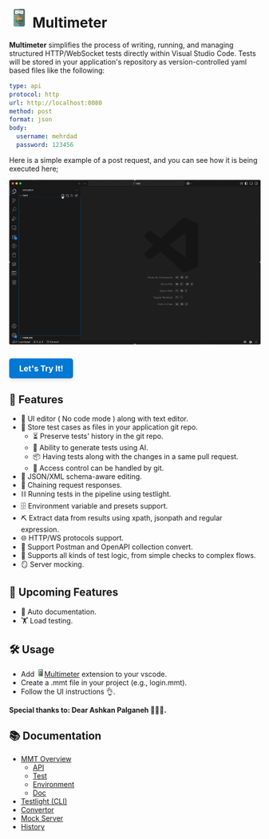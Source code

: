 # <img src="res/icon.png" alt="Multimeter Logo" width="40" height="40"/> Multimeter

**Multimeter** simplifies the process of writing, running, and managing structured HTTP/WebSocket tests directly within Visual Studio Code. Tests will be stored in your application's repository as version-controlled yaml based files like the following:
```yaml
type: api
protocol: http
url: http://localhost:8080
method: post
format: json
body: 
  username: mehrdad
  password: 123456
```

Here is a simple example of a post request, and you can see how it is being executed here;

<img src="screenshots/postsample.gif" alt="Multimeter sample post" style="max-width: 100%; height: auto;" />

<a href="https://marketplace.visualstudio.com/items?itemName=mshobeyri.multimeter" style="display: inline-block; background-color: #0078d4; color: white; padding: 10px 20px; margin-top: 25px; text-align: center; text-decoration: none; border-radius: 5px; font-weight: bold; font-size: 16px; box-shadow: 0 4px 6px rgba(0, 0, 0, 0.1); transition: background-color 0.3s, transform 0.3s;">
  Let's Try It!
</a>


## 🚀 Features

- 🧩 UI editor ( No code mode ) along with text editor.
- 💾 Store test cases as files in your application git repo.
  - ⏳ Preserve tests' history in the git repo.
  - 🤖 Ability to generate tests using AI.
  - 📦 Having tests along with the changes in a same pull request.
  - 🔑 Access control can be handled by git.
- 🧱 JSON/XML schema-aware editing.
- 🔗 Chaining request responses.
- ⛓️ Running tests in the pipeline using testlight.
- 🗄 Environment variable and presets support.
- ⛏️ Extract data from results using xpath, jsonpath and regular expression.
- 🌐 HTTP/WS protocols support.
- 🔄 Support Postman and OpenAPI collection convert.
- 🧪 Supports all kinds of test logic, from simple checks to complex flows.
- 🪞 Server mocking.

## 🎯 Upcoming Features
- 📃 Auto documentation.
- 🏋 Load testing.

## 🛠️ Usage
- Add <img src="res/icon.png" alt="Multimeter Logo" width="16" height="16"/>[Multimeter](https://marketplace.visualstudio.com/items?itemName=mshobeyri.multimeter) extension to your vscode.
- Create a .mmt file in your project (e.g., login.mmt).
- Follow the UI instructions 👌.

**Special thanks to: Dear Ashkan Palganeh 👨🏻‍🦱.**

## 📚 Documentation
- [MMT Overview](docs/mmt-overview.md)
  - [API](docs/api-mmt.md)
  - [Test](docs/test-mmt.md)
  - [Environment](docs/environment-mmt.md)
  - [Doc](docs/doc-mmt.md)
- [Testlight (CLI)](docs/testlight.md)
- [Convertor](docs/convertor.md)
- [Mock Server](docs/mock-server.md)
- [History](docs/history.md)
